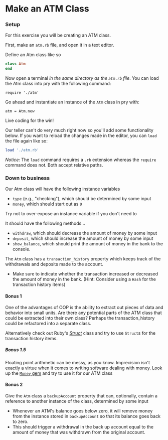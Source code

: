 # Make an ATM Class


### Setup

For this exercise you will be creating an ATM class.

First, make an `atm.rb` file, and open it in a text editor.

Define an Atm class like so

```ruby
class Atm
end
```

Now open a terminal _in the same directory as the `atm.rb` file_.  You can load the Atm class into pry with the following command:

```
require './atm'
```

Go ahead and instantiate an instance of the `Atm` class in pry with:

```
atm = Atm.new
```

Live coding for the win!

Our teller can't do very much right now so you'll add some functionality below.  If you want to reload the changes made in the editor, you can `load` the file again like so:

```ruby
load './atm.rb'
```

*Notice:* The `load` command requires a `.rb` extension whereas the `require` command does not.  Both accept relative paths.

### Down to business

Our Atm class will have the following instance variables

* `type` (e.g., "checking"), which should be determined by some input
* `money`, which should start out as `0`

Try not to over-expose an instance variable if you don't need to

It should have the following methods...

* `withdraw`, which should decrease the amount of money by some input
* `deposit`, which should increase the amount of money by some input
* `show_balance`, which should print the amount of money in the bank to the console.

The `Atm` class has a `transaction_history` property which keeps track of the withdrawals and deposits made to the account.
* Make sure to indicate whether the transaction increased or decreased the amount of money in the bank.  (Hint: Consider using a `Hash` for the transaction history items)

#### Bonus 1

One of the advantages of OOP is the ability to extract out pieces of data and behavior into small units.  Are there any potential parts of the ATM class that could be extracted into their own class?  Perhaps the transaction_history could be refactored into a separate class. 

Alternatively check out Ruby's [*Struct*](https://ruby-doc.org/core-2.5.1/Struct.html) class and try to use `Struct`s for the transaction history items.

##### Bonus 1.5

Floating point arithmetic can be messy, as you know.  Imprecision isn't exactly a virtue when it comes to writing software dealing with money.  Look up the [`Money` gem](https://github.com/RubyMoney/money) and try to use it for our ATM class


#### Bonus 2

Give the `Atm` class a `backupAccount` property that can, optionally, contain a reference to another instance of the class, determined by some input
* Whenever an ATM's balance goes below zero, it will remove money from the instance stored in `backupAccount` so that its balance goes back to zero.
* This should trigger a withdrawal in the back up account equal to the amount of money that was withdrawn from the original account.